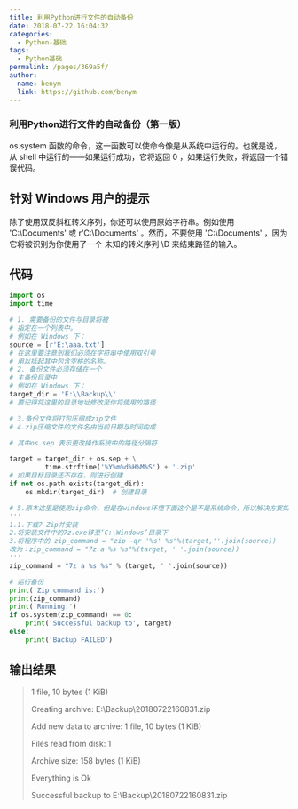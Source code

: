```yaml
---
title: 利用Python进行文件的自动备份
date: 2018-07-22 16:04:32
categories: 
  - Python-基础
tags: 
  - Python基础
permalink: /pages/369a5f/
author: 
  name: benym
  link: https://github.com/benym
---
```


### 利用Python进行文件的自动备份（第一版）

os.system 函数的命令，这一函数可以使命令像是从系统中运行的。也就是说，从 shell 中运行的——如果运行成功，它将返回 0 ，如果运行失败，将返回一个错误代码。

## 针对 Windows 用户的提示

除了使用双反斜杠转义序列，你还可以使用原始字符串。例如使用 'C:\\Documents' 或
r'C:\Documents' 。然而，不要使用 'C:\Documents' ，因为它将被识别为你使用了一个
未知的转义序列 \D 来结束路径的输入。

## 代码

```python
import os
import time

# 1. 需要备份的文件与目录将被
# 指定在一个列表中。
# 例如在 Windows 下：
source = [r'E:\aaa.txt']
# 在这里要注意到我们必须在字符串中使用双引号
# 用以括起其中包含空格的名称。
# 2. 备份文件必须存储在一个
# 主备份目录中
# 例如在 Windows 下：
target_dir = 'E:\\Backup\\'
# 要记得将这里的目录地址修改至你将使用的路径

# 3.备份文件将打包压缩成zip文件
# 4.zip压缩文件的文件名由当前日期与时间构成

# 其中os.sep 表示更改操作系统中的路径分隔符

target = target_dir + os.sep + \
         time.strftime('%Y%m%d%H%M%S') + '.zip'
# 如果目标目录还不存在，则进行创建
if not os.path.exists(target_dir):
    os.mkdir(target_dir)  # 创建目录

# 5.原本这里是使用zip命令，但是在windows环境下面这个是不是系统命令，所以解决方案如下：
'''
1.1.下载7-Zip并安装
2.将安装文件中的7z.exe移至‘C:\Windows’目录下
3.将程序中的 zip_command = "zip -qr '%s' %s"%(target,''.join(source))
改为：zip_command = "7z a %s %s"%(target, ' '.join(source))
'''
zip_command = "7z a %s %s" % (target, ' '.join(source))

# 运行备份
print('Zip command is:')
print(zip_command)
print('Running:')
if os.system(zip_command) == 0:
    print('Successful backup to', target)
else:
    print('Backup FAILED')
```

<!--more-->

## 输出结果

> 1 file, 10 bytes (1 KiB)
>
> Creating archive: E:\Backup\\20180722160831.zip
>
> Add new data to archive: 1 file, 10 bytes (1 KiB)
>
> Files read from disk: 1
>
> Archive size: 158 bytes (1 KiB)
>
> Everything is Ok
>
> Successful backup to E:\Backup\\20180722160831.zip